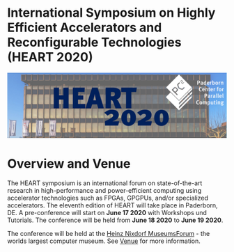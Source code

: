 # International Symposium on Highly Efficient Accelerators and Reconfigurable Technologies (HEART 2020)
![Location of the Symposium](img/home-header.jpg)

# Overview and Venue

The HEART symposium is an international forum on state-of-the-art research in high-performance and power-efficient computing using accelerator technologies such as FPGAs, GPGPUs, and/or specialized accelerators. The eleventh edition of HEART will take place in Paderborn, DE. A pre-conference will start on **June 17 2020** with Workshops und Tutorials. The conference will be held from **June 18 2020** to **June 19 2020**.

The conference will be held at the [Heinz Nixdorf MuseumsForum](https://www.hnf.de/en/home.html) - the worlds largest computer museum. See [Venue](venue.md) for more information.
